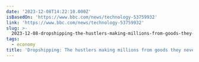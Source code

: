 ```yaml
---
date: '2023-12-08T14:22:10.000Z'
isBasedOn: 'https://www.bbc.com/news/technology-53759932'
link: 'https://www.bbc.com/news/technology-53759932'
slug: >-
  2023-12-08-dropshipping-the-hustlers-making-millions-from-goods-they-never-handle
tags:
  - economy
title: 'Dropshipping: The hustlers making millions from goods they never handle'
---
```


